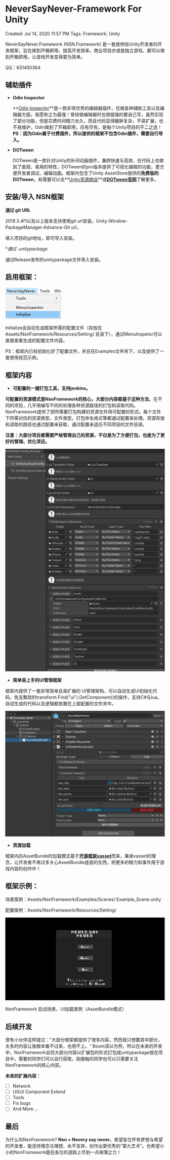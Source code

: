 # NeverSayNever-Framework For Unity

Created: Jul 14, 2020 11:57 PM
Tags: Framework, Unity

NeverSayNever.Framework (NSN.Framework) 是一套提供给Unity开发者的开发框架，旨在做到开箱即用，提高开发效率。商业项目亦或是独立游戏，都可以做到开箱即用，让游戏开发变得更为简单。

QQ：631450364

## 辅助插件

- **Odin Inspector**

    **[Odin Inspector](https://assetstore.unity.com/packages/tools/utilities/odin-inspector-and-serializer-89041)**是一款非常优秀的编辑器插件，在做各种辅助工具以及编辑器方面，我愿称之为最强！曾经做编辑器时也很倔强的要自己写，虽然实现了部分功能，但是花费时间精力太久，而且代码显得臃肿复杂，不易扩展，也不易维护，Odin做到了开箱即用，应有尽有，是每个Unity项目的不二之选！**PS：因为Odin属于付费插件，所以提供的框架不包含Odin插件，需要自行导入。**

- **DOTween**

    DOTween是一款针对Unity的补间动画插件，兼顾快速与高效，在代码上也做到了直观、易用的特性，DOTween的pro版本提供了可视化编辑的功能，更方便开发者调试、编辑动画。框架内包含了Unity AssetStore提供的**免费版的DOTween**，有需要可以去**[Unity资源商店](https://assetstore.unity.com/)**或[**DOTween官网**](http://dotween.demigiant.com/)了解更多。

## 安装/导入 NSN框架

**通过 git URL**

2019.3.4f1以及以上版本支持使用git url安装。Unity-Window-PackageManager-Advance-Git url，

填入项目的git地址，即可导入安装。

**通过 *.unitypackage**

通过Release发布的unitypackage文件导入安装。

## 启用框架：

![README_Image/Untitled.png](README_Image/Untitled.png)

Initialize会自动生成框架所需的配置文件（存放在Assets/NsnFramework/Resources/Setting/ 目录下），通过MenuInspetor可以直接查看生成的配置文件内容。

PS：框架内已经初始化好了配置文件，并且在Examples文件夹下，以及提供了一套使用规范示例。

## 框架内容

- **可配置的一键打包工具，支持jenkins。**

**可配置的资源模式是NsnFramework的核心，大部分内容都基于这种方法**。在不同的项目，几乎用编写不同的处理各种资源路径的打包和读取代码。NsnFramework提供了把所需要打包构建的资源文件用可配置的形式。每个文件下所需对应的资源类型，文件类型，打包命名格式等都通过配置来处理。资源存放和读取的路径也通过配置来获取，通过配置来适应不同项目的文件目录。

**注意：大部分项目都需要严格管理自己的资源，不仅是为了方便打包，也是为了更好的管理、优化项目。**

![README_Image/Untitled%201.png](README_Image/Untitled%201.png)

- **简单易上手的UI管理框架**

框架内提供了一套非常简单且易扩展的 UI管理架构，可以自动生成UI初始化代码，免去繁琐的transform.Find("ui").GetComponent<T>()的操作，支持C#与lua。自动生成的代码以及逻辑都放置在上面配置的文件夹中。

![README_Image/Untitled%202.png](README_Image/Untitled%202.png)

- **资源加载**

框架内的AssetBunde的加载模式基于[**开源框架xasset**](https://github.com/xasset/xasset)而来，秉承xasset的理念，让开发者不再过多关心AssetBundle底层的东西，把更多的精力和事件用于游戏内容的创作中！

## 框架示例：

场景案例：Assets/NsnFramework/Examples/Scenes/ Example_Scene.unity

配置案例：Assets/NsnFramework/Resources/Setting/

![README_Image/Untitled%203.png](README_Image/Untitled%203.png)

NsnFramework 启动场景，UI加载案例（AssetBundle模式）

## 后续开发

曾有小伙伴这样提过：”大部分框架都提供了很多内容，然而我只想要其中部分，太多的内容让我根本看不过来，也用不上。“ Boom深以为然，所以在未来的开发中，NsnFramework会将大部分内容以扩展包的形式打包成unitypackage放在项目中，需要的同学们可以自行获取，刚接触的同学也可以只需要关注NsnFramework的核心内容。

**未来的扩展内容：**

- [ ]  Network
- [ ]  UGUI Component Extend
- [ ]  Tools
- [ ]  Fix bugs
- [ ]  And More ...

## **最后**

为什么叫NsnFramework? **Nsn = Nevery say never**。希望各位怀有梦想与希望的开发者，能坚持理念与理想，永不言弃，创作出更优秀的“第九艺术”。也希望小小的NsnFramework能在各位的道路上尽到一点绵薄之力！
